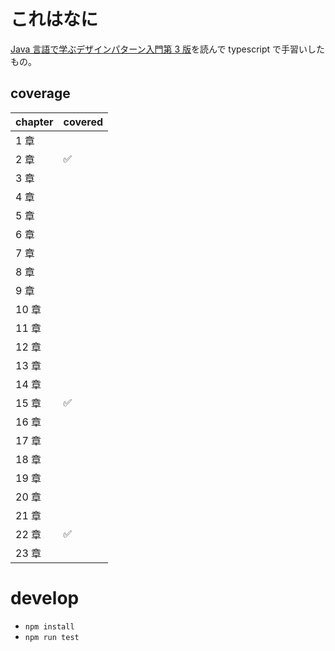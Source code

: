 # これはなに

[Java 言語で学ぶデザインパターン入門第 3 版](https://www.amazon.co.jp/Java%E8%A8%80%E8%AA%9E%E3%81%A7%E5%AD%A6%E3%81%B6%E3%83%87%E3%82%B6%E3%82%A4%E3%83%B3%E3%83%91%E3%82%BF%E3%83%BC%E3%83%B3%E5%85%A5%E9%96%80%E7%AC%AC3%E7%89%88-%E7%B5%90%E5%9F%8E-%E6%B5%A9/dp/4815609802/)を読んで typescript で手習いしたもの。

## coverage

| chapter | covered |
| ------- | ------- |
| 1 章    |         |
| 2 章    | ✅      |
| 3 章    |         |
| 4 章    |         |
| 5 章    |         |
| 6 章    |         |
| 7 章    |         |
| 8 章    |         |
| 9 章    |         |
| 10 章   |         |
| 11 章   |         |
| 12 章   |         |
| 13 章   |         |
| 14 章   |         |
| 15 章   | ✅      |
| 16 章   |         |
| 17 章   |         |
| 18 章   |         |
| 19 章   |         |
| 20 章   |         |
| 21 章   |         |
| 22 章   | ✅      |
| 23 章   |         |

# develop

- `npm install`
- `npm run test`
